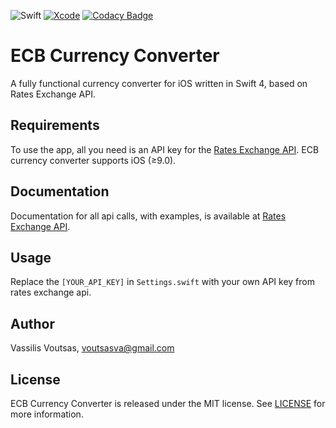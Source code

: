 ![Swift](https://img.shields.io/badge/Swift-4.2-brightgreen.svg)
[![Xcode](https://img.shields.io/badge/Xcode-10.0-brightgreen.svg)](https://developer.apple.com/xcode)
[![Codacy Badge](https://api.codacy.com/project/badge/Grade/73d0083700bd4157b2d225d6441598eb)](https://www.codacy.com/app/voutsasva/RatesExchangeApi_iOS?utm_source=github.com&amp;utm_medium=referral&amp;utm_content=voutsasva/RatesExchangeApi_iOS&amp;utm_campaign=Badge_Grade)

# ECB Currency Converter
A fully functional currency converter for iOS written in Swift 4, based on Rates Exchange API.

## Requirements
To use the app, all you need is an API key for the [Rates Exchange API](https://ratesexchange.eu/). ECB currency converter supports iOS (≥9.0).

## Documentation
Documentation for all api calls, with examples, is available at [Rates Exchange API](https://ratesexchange.eu/Docs).

## Usage
Replace the `[YOUR_API_KEY]` in `Settings.swift` with your own API key from rates exchange api.

## Author
Vassilis Voutsas, voutsasva@gmail.com

## License
ECB Currency Converter is released under the MIT license. See [LICENSE](https://github.com/voutsasva/RatesExchangeApi_iOS/blob/master/LICENSE) for more information.
